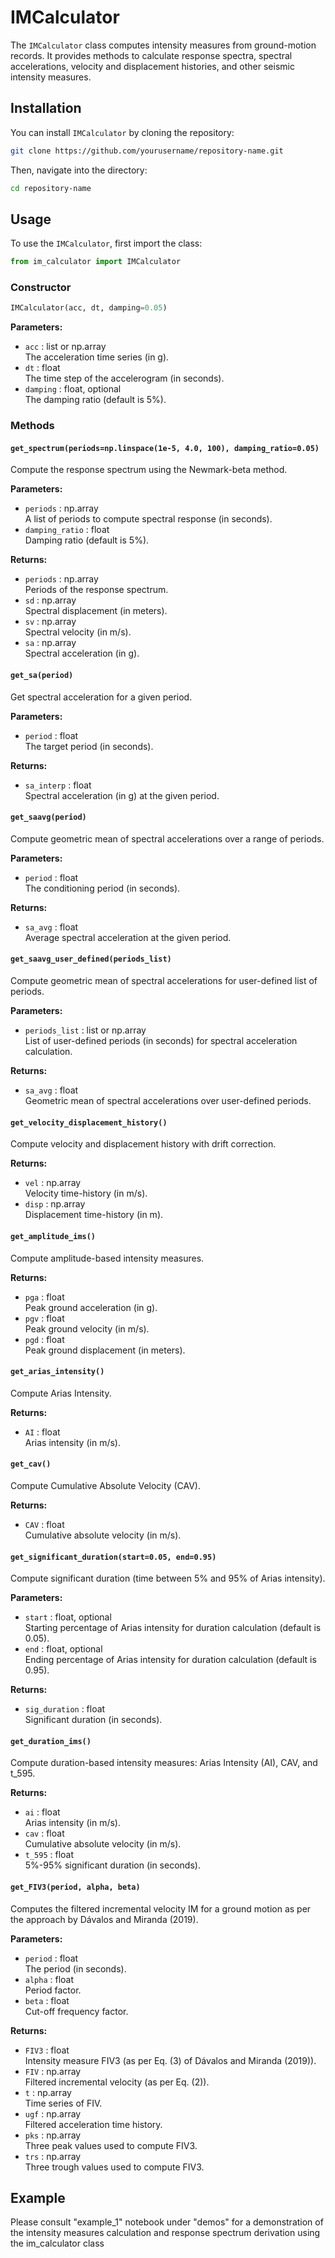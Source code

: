 
# IMCalculator

The `IMCalculator` class computes intensity measures from ground-motion records. It provides methods to calculate response spectra, spectral accelerations, velocity and displacement histories, and other seismic intensity measures.

## Installation

You can install `IMCalculator` by cloning the repository:

```bash
git clone https://github.com/yourusername/repository-name.git
```

Then, navigate into the directory:

```bash
cd repository-name
```

## Usage

To use the `IMCalculator`, first import the class:

```python
from im_calculator import IMCalculator
```

### Constructor

```python
IMCalculator(acc, dt, damping=0.05)
```

**Parameters:**
- `acc` : list or np.array  
  The acceleration time series (in g).
- `dt` : float  
  The time step of the accelerogram (in seconds).
- `damping` : float, optional  
  The damping ratio (default is 5%).

### Methods

#### `get_spectrum(periods=np.linspace(1e-5, 4.0, 100), damping_ratio=0.05)`
Compute the response spectrum using the Newmark-beta method.

**Parameters:**
- `periods` : np.array  
  A list of periods to compute spectral response (in seconds).
- `damping_ratio` : float  
  Damping ratio (default is 5%).

**Returns:**
- `periods` : np.array  
  Periods of the response spectrum.
- `sd` : np.array  
  Spectral displacement (in meters).
- `sv` : np.array  
  Spectral velocity (in m/s).
- `sa` : np.array  
  Spectral acceleration (in g).

#### `get_sa(period)`
Get spectral acceleration for a given period.

**Parameters:**
- `period` : float  
  The target period (in seconds).

**Returns:**
- `sa_interp` : float  
  Spectral acceleration (in g) at the given period.

#### `get_saavg(period)`
Compute geometric mean of spectral accelerations over a range of periods.

**Parameters:**
- `period` : float  
  The conditioning period (in seconds).

**Returns:**
- `sa_avg` : float  
  Average spectral acceleration at the given period.

#### `get_saavg_user_defined(periods_list)`
Compute geometric mean of spectral accelerations for user-defined list of periods.

**Parameters:**
- `periods_list` : list or np.array  
  List of user-defined periods (in seconds) for spectral acceleration calculation.

**Returns:**
- `sa_avg` : float  
  Geometric mean of spectral accelerations over user-defined periods.

#### `get_velocity_displacement_history()`
Compute velocity and displacement history with drift correction.

**Returns:**
- `vel` : np.array  
  Velocity time-history (in m/s).
- `disp` : np.array  
  Displacement time-history (in m).

#### `get_amplitude_ims()`
Compute amplitude-based intensity measures.

**Returns:**
- `pga` : float  
  Peak ground acceleration (in g).
- `pgv` : float  
  Peak ground velocity (in m/s).
- `pgd` : float  
  Peak ground displacement (in meters).

#### `get_arias_intensity()`
Compute Arias Intensity.

**Returns:**
- `AI` : float  
  Arias intensity (in m/s).

#### `get_cav()`
Compute Cumulative Absolute Velocity (CAV).

**Returns:**
- `CAV` : float  
  Cumulative absolute velocity (in m/s).

#### `get_significant_duration(start=0.05, end=0.95)`
Compute significant duration (time between 5% and 95% of Arias intensity).

**Parameters:**
- `start` : float, optional  
  Starting percentage of Arias intensity for duration calculation (default is 0.05).
- `end` : float, optional  
  Ending percentage of Arias intensity for duration calculation (default is 0.95).

**Returns:**
- `sig_duration` : float  
  Significant duration (in seconds).

#### `get_duration_ims()`
Compute duration-based intensity measures: Arias Intensity (AI), CAV, and t_595.

**Returns:**
- `ai` : float  
  Arias intensity (in m/s).
- `cav` : float  
  Cumulative absolute velocity (in m/s).
- `t_595` : float  
  5%-95% significant duration (in seconds).

#### `get_FIV3(period, alpha, beta)`
Computes the filtered incremental velocity IM for a ground motion as per the approach by Dávalos and Miranda (2019).

**Parameters:**
- `period` : float  
  The period (in seconds).
- `alpha` : float  
  Period factor.
- `beta` : float  
  Cut-off frequency factor.

**Returns:**
- `FIV3` : float  
  Intensity measure FIV3 (as per Eq. (3) of Dávalos and Miranda (2019)).
- `FIV` : np.array  
  Filtered incremental velocity (as per Eq. (2)).
- `t` : np.array  
  Time series of FIV.
- `ugf` : np.array  
  Filtered acceleration time history.
- `pks` : np.array  
  Three peak values used to compute FIV3.
- `trs` : np.array  
  Three trough values used to compute FIV3.

## Example

Please consult "example_1" notebook under "demos" for a demonstration of the intensity measures calculation and response spectrum derivation using the im_calculator class
